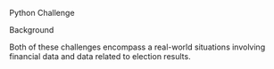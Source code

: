 Python Challenge

Background

Both of these challenges encompass a real-world situations involving financial data and data related to election results.
